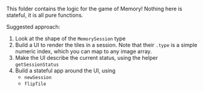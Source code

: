 This folder contains the logic for the game of Memory! Nothing here is stateful, it is all pure functions.

Suggested approach:

1. Look at the shape of the `MemorySession` type
1. Build a UI to render the tiles in a session. Note that their `.type` is a simple numeric index, which you can map to any image array.
1. Make the UI describe the current status, using the helper `getSessionStatus`
1. Build a stateful app around the UI, using
   - `newSession`
   - `flipTile`
